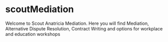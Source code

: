 # scoutMediation
Welcome to Scout Anatricia Mediation. Here you will find Mediation, Alternative Dispute Resolution, Contract Writing and options for workplace and education workshops

